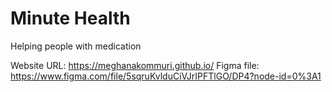 # Minute Health
Helping people with medication

Website URL: https://meghanakommuri.github.io/
Figma file: https://www.figma.com/file/5sqruKvlduCiVJrIPFTlGO/DP4?node-id=0%3A1
